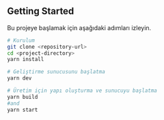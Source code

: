 ## Getting Started

Bu projeye başlamak için aşağıdaki adımları izleyin.

```bash
# Kurulum
git clone <repository-url>
cd <project-directory>
yarn install

# Geliştirme sunucusunu başlatma
yarn dev

# Üretim için yapı oluşturma ve sunucuyu başlatma
yarn build
#and
yarn start
